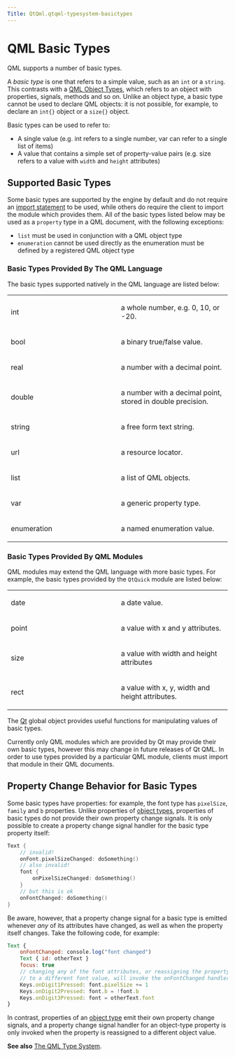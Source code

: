 ```yaml
---
Title: QtQml.qtqml-typesystem-basictypes
---
```

        
QML Basic Types
===============

<span class="subtitle"></span>
<span id="details"></span>
QML supports a number of basic types.

A *basic type* is one that refers to a simple value, such as an `int` or a `string`. This contrasts with a [QML Object Types](../QtQml.qtqml-typesystem-topic.md#qml-object-types), which refers to an object with properties, signals, methods and so on. Unlike an object type, a basic type cannot be used to declare QML objects: it is not possible, for example, to declare an `int{}` object or a `size{}` object.

Basic types can be used to refer to:

-   A single value (e.g. int refers to a single number, var can refer to a single list of items)
-   A value that contains a simple set of property-value pairs (e.g. size refers to a value with `width` and `height` attributes)

<span id="supported-basic-types"></span>
Supported Basic Types
---------------------

Some basic types are supported by the engine by default and do not require an [import statement](../QtQml.qtqml-syntax-imports.md) to be used, while others do require the client to import the module which provides them. All of the basic types listed below may be used as a `property` type in a QML document, with the following exceptions:

-   `list` must be used in conjunction with a QML object type
-   `enumeration` cannot be used directly as the enumeration must be defined by a registered QML object type

<span id="basic-types-provided-by-the-qml-language"></span>
### Basic Types Provided By The QML Language

The basic types supported natively in the QML language are listed below:

<table>
<colgroup>
<col width="50%" />
<col width="50%" />
</colgroup>
<tbody>
<tr class="odd">
<td><p>int</p></td>
<td><p>a whole number, e.g. 0, 10, or -20.</p></td>
</tr>
<tr class="even">
<td><p>bool</p></td>
<td><p>a binary true/false value.</p></td>
</tr>
<tr class="odd">
<td><p>real</p></td>
<td><p>a number with a decimal point.</p></td>
</tr>
<tr class="even">
<td><p>double</p></td>
<td><p>a number with a decimal point, stored in double precision.</p></td>
</tr>
<tr class="odd">
<td><p>string</p></td>
<td><p>a free form text string.</p></td>
</tr>
<tr class="even">
<td><p>url</p></td>
<td><p>a resource locator.</p></td>
</tr>
<tr class="odd">
<td><p>list</p></td>
<td><p>a list of QML objects.</p></td>
</tr>
<tr class="even">
<td><p>var</p></td>
<td><p>a generic property type.</p></td>
</tr>
<tr class="odd">
<td><p>enumeration</p></td>
<td><p>a named enumeration value.</p></td>
</tr>
</tbody>
</table>

<span id="basic-types-provided-by-qml-modules"></span>
### Basic Types Provided By QML Modules

QML modules may extend the QML language with more basic types. For example, the basic types provided by the `QtQuick` module are listed below:

<table>
<colgroup>
<col width="50%" />
<col width="50%" />
</colgroup>
<tbody>
<tr class="odd">
<td><p>date</p></td>
<td><p>a date value.</p></td>
</tr>
<tr class="even">
<td><p>point</p></td>
<td><p>a value with x and y attributes.</p></td>
</tr>
<tr class="odd">
<td><p>size</p></td>
<td><p>a value with width and height attributes</p></td>
</tr>
<tr class="even">
<td><p>rect</p></td>
<td><p>a value with x, y, width and height attributes.</p></td>
</tr>
</tbody>
</table>

The [Qt](../QtQml.Qt.md) global object provides useful functions for manipulating values of basic types.

Currently only QML modules which are provided by Qt may provide their own basic types, however this may change in future releases of Qt QML. In order to use types provided by a particular QML module, clients must import that module in their QML documents.

<span id="property-change-behavior-for-basic-types"></span>
Property Change Behavior for Basic Types
----------------------------------------

Some basic types have properties: for example, the font type has `pixelSize`, `family` and `b` properties. Unlike properties of [object types](../QtQml.qtqml-typesystem-topic.md#qml-object-types), properties of basic types do not provide their own property change signals. It is only possible to create a property change signal handler for the basic type property itself:

``` cpp
Text {
    // invalid!
    onFont.pixelSizeChanged: doSomething()
    // also invalid!
    font {
        onPixelSizeChanged: doSomething()
    }
    // but this is ok
    onFontChanged: doSomething()
}
```

Be aware, however, that a property change signal for a basic type is emitted whenever *any* of its attributes have changed, as well as when the property itself changes. Take the following code, for example:

``` qml
Text {
    onFontChanged: console.log("font changed")
    Text { id: otherText }
    focus: true
    // changing any of the font attributes, or reassigning the property
    // to a different font value, will invoke the onFontChanged handler
    Keys.onDigit1Pressed: font.pixelSize += 1
    Keys.onDigit2Pressed: font.b = !font.b
    Keys.onDigit3Pressed: font = otherText.font
}
```

In contrast, properties of an [object type](../QtQml.qtqml-typesystem-topic.md#qml-object-types) emit their own property change signals, and a property change signal handler for an object-type property is only invoked when the property is reassigned to a different object value.

**See also** [The QML Type System](../QtQml.qtqml-typesystem-topic.md).


